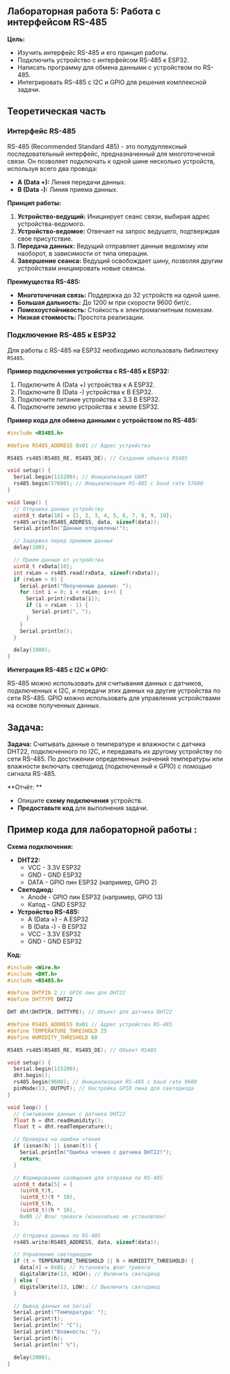 ## Лабораторная работа 5: Работа с интерфейсом RS-485

**Цель:**

* Изучить интерфейс RS-485 и его принцип работы.
* Подключить устройство с интерфейсом RS-485 к ESP32.
* Написать программу для обмена данными с устройством по RS-485.
* Интегрировать RS-485 с I2C и GPIO для решения комплексной задачи.

## Теоретическая часть

### Интерфейс RS-485

RS-485 (Recommended Standard 485) - это полудуплексный последовательный интерфейс, предназначенный для многоточечной связи. Он позволяет подключать к одной шине несколько устройств, используя всего два провода:

* **A (Data +):** Линия передачи данных.
* **B (Data -):** Линия приема данных.

**Принцип работы:**

1. **Устройство-ведущий:** Инициирует сеанс связи, выбирая адрес устройства-ведомого.
2. **Устройство-ведомое:** Отвечает на запрос ведущего, подтверждая свое присутствие.
3. **Передача данных:** Ведущий отправляет данные ведомому или наоборот, в зависимости от типа операции.
4. **Завершение сеанса:** Ведущий освобождает шину, позволяя другим устройствам инициировать новые сеансы.

**Преимущества RS-485:**

* **Многоточечная связь:** Поддержка до 32 устройств на одной шине.
* **Большая дальность:** До 1200 м при скорости 9600 бит/с.
* **Помехоустойчивость:** Стойкость к электромагнитным помехам.
* **Низкая стоимость:** Простота реализации.

### Подключение RS-485 к ESP32

Для работы с RS-485 на ESP32 необходимо использовать библиотеку `RS485`.

**Пример подключения устройства с RS-485 к ESP32:**

1. Подключите A (Data +) устройства к A ESP32.
2. Подключите B (Data -) устройства к B ESP32.
3. Подключите питание устройства к 3.3 В ESP32.
4. Подключите землю устройства к земле ESP32.

**Пример кода для обмена данными с устройством по RS-485:**

```c++
#include <RS485.h>

#define RS485_ADDRESS 0x01 // Адрес устройства

RS485 rs485(RS485_RE, RS485_DE); // Создание объекта RS485

void setup() {
  Serial.begin(115200); // Инициализация UART
  rs485.begin(57600); // Инициализация RS-485 с baud rate 57600
}

void loop() {
  // Отправка данных устройству
  uint8_t data[10] = {1, 2, 3, 4, 5, 6, 7, 8, 9, 10};
  rs485.write(RS485_ADDRESS, data, sizeof(data));
  Serial.println("Данные отправлены!");

  // Задержка перед приемом данных
  delay(100);

  // Прием данных от устройства
  uint8_t rxData[10];
  int rxLen = rs485.read(rxData, sizeof(rxData));
  if (rxLen > 0) {
    Serial.print("Полученные данные: ");
    for (int i = 0; i < rxLen; i++) {
      Serial.print(rxData[i]);
      if (i < rxLen - 1) {
        Serial.print(", ");
      }
    }
    Serial.println();
  }

  delay(1000);
}
```

**Интеграция RS-485 с I2C и GPIO:**

RS-485 можно использовать для считывания данных с датчиков, подключенных к I2C, и передачи этих данных на другие устройства по сети RS-485. GPIO можно использовать для управления устройствами на основе полученных данных.


## Задача:

**Задача:** Считывать данные о температуре и влажности с датчика DHT22, подключенного по I2C, и передавать их другому устройству по сети RS-485. По достижении определенных значений температуры или влажности включать светодиод (подключенный к GPIO) с помощью сигнала RS-485.

**Отчёт: **
* Опишите **схему подключения** устройств.
* **Предоставьте код** для выполнения задачи.

## Пример кода для лабораторной работы :

**Схема подключения:**

* **DHT22:**
    * VCC - 3.3V ESP32
    * GND - GND ESP32
    * DATA - GPIO пин ESP32 (например, GPIO 2)
* **Светодиод:**
    * Anode - GPIO пин ESP32 (например, GPIO 13)
    * Катод - GND ESP32
* **Устройство RS-485:**
    * A (Data +) - A ESP32
    * B (Data -) - B ESP32
    * VCC - 3.3V ESP32
    * GND - GND ESP32

**Код:**

```c++
#include <Wire.h>
#include <DHT.h>
#include <RS485.h>

#define DHTPIN 2 // GPIO пин для DHT22
#define DHTTYPE DHT22

DHT dht(DHTPIN, DHTTYPE); // Объект для датчика DHT22

#define RS485_ADDRESS 0x01 // Адрес устройства RS-485
#define TEMPERATURE_THRESHOLD 25
#define HUMIDITY_THRESHOLD 60

RS485 rs485(RS485_RE, RS485_DE); // Объект RS485

void setup() {
  Serial.begin(115200);
  dht.begin();
  rs485.begin(9600); // Инициализация RS-485 с baud rate 9600
  pinMode(13, OUTPUT); // Настройка GPIO пина для светодиода
}

void loop() {
  // Считывание данных с датчика DHT22
  float h = dht.readHumidity();
  float t = dht.readTemperature();

  // Проверка на ошибки чтения
  if (isnan(h) || isnan(t)) {
    Serial.println("Ошибка чтения с датчика DHT22!");
    return;
  }

  // Формирование сообщения для отправки по RS-485
  uint8_t data[5] = {
    (uint8_t)t,
    (uint8_t)(t * 10),
    (uint8_t)h,
    (uint8_t)(h * 10),
    0x00 // Флаг тревоги (изначально не установлен)
  };

  // Отправка данных по RS-485
  rs485.write(RS485_ADDRESS, data, sizeof(data));

  // Управление светодиодом
  if (t > TEMPERATURE_THRESHOLD || h > HUMIDITY_THRESHOLD) {
    data[4] = 0x01; // Установить флаг тревоги
    digitalWrite(13, HIGH); // Включить светодиод
  } else {
    digitalWrite(13, LOW); // Выключить светодиод
  }

  // Вывод данных на Serial
  Serial.print("Температура: ");
  Serial.print(t);
  Serial.println(" °C");
  Serial.print("Влажность: ");
  Serial.print(h);
  Serial.println(" %");

  delay(2000);
}
```


